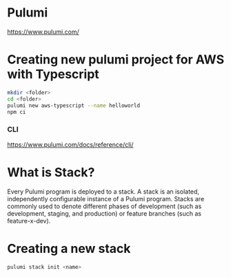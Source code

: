 # Pulumi
https://www.pulumi.com/

# Creating new pulumi project for AWS with Typescript
```bash 
mkdir <folder>
cd <folder>
pulumi new aws-typescript --name helloworld
npm ci
```
### CLI
https://www.pulumi.com/docs/reference/cli/

# What is Stack?
Every Pulumi program is deployed to a stack. A stack is an isolated, independently configurable instance of a Pulumi program. Stacks are commonly used to denote different phases of development (such as development, staging, and production) or feature branches (such as feature-x-dev).

# Creating a new stack
```bash
pulumi stack init <name>
```